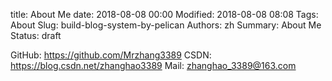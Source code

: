 title: About Me
date: 2018-08-08 00:00
Modified: 2018-08-08 08:08
Tags: About
Slug: build-blog-system-by-pelican
Authors: zh
Summary: About Me
Status: draft

GitHub: https://github.com/Mrzhang3389
CSDN: https://blog.csdn.net/zhanghao3389
Mail: zhanghao_3389@163.com

